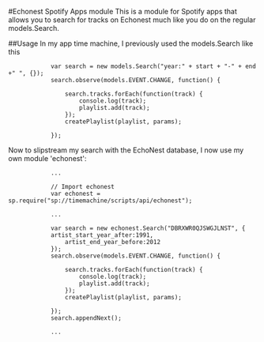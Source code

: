 #Echonest Spotify Apps module
This is a module for Spotify apps that allows you to search for tracks on Echonest much like you do on the regular models.Search.

##Usage
In my app time machine, I previously used the models.Search like this


				var search = new models.Search("year:" + start + "-" + end +" ", {});
				search.observe(models.EVENT.CHANGE, function() {
					
					search.tracks.forEach(function(track) {
						console.log(track);
						playlist.add(track);
					});
					createPlaylist(playlist, params);
					
				});
				
Now to slipstream my search with the EchoNest database, I now use my own module 'echonest':
				
				
				...
				
				// Import echonest
				var echonest = sp.require("sp://timemachine/scripts/api/echonest");
				
				...
				
				var search = new echonest.Search("DBRXWR0QJSWGJLNST", {
				artist_start_year_after:1991,
					artist_end_year_before:2012
				});
				search.observe(models.EVENT.CHANGE, function() {
					
					search.tracks.forEach(function(track) {
						console.log(track);
						playlist.add(track);
					});
					createPlaylist(playlist, params);
					
				});
				search.appendNext();
				
				...